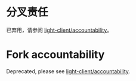 # 分叉责任

已弃用，请参阅 [light-client/accountability](../../light-client/accountability.md)。


# Fork accountability

Deprecated, please see [light-client/accountability](../../light-client/accountability.md).
